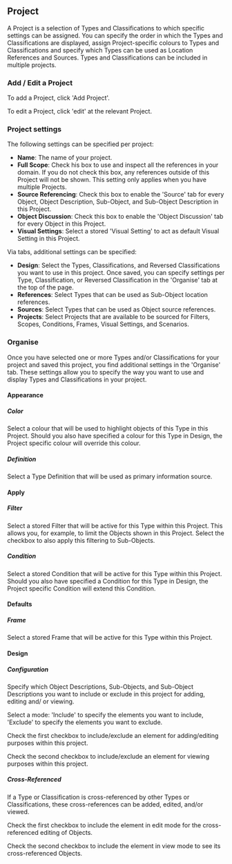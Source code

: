 ## Project

A Project is a selection of Types and Classifications to which specific settings can be assigned. You can specify the order in which the Types and Classifications are displayed, assign Project-specific colours to Types and Classifications and specify which Types can be used as Location References and Sources. Types and Classifications can be included in multiple projects.

### Add / Edit a Project

To add a Project, click 'Add Project'.

To edit a Project, click 'edit' at the relevant Project.

### Project settings

The following settings can be specified per project:

*   **Name**: The name of your project.
*   **Full Scope**: Check his box to use and inspect all the references in your domain. If you do not check this box, any references outside of this Project will not be shown. This setting only applies when you have multiple Projects.
*   **Source Referencing**: Check this box to enable the 'Source' tab for every Object, Object Description, Sub-Object, and Sub-Object Description in this Project.
*   **Object Discussion**: Check this box to enable the 'Object Discussion' tab for every Object in this Project.
*   **Visual Settings**: Select a stored 'Visual Setting' to act as default Visual Setting in this Project.

Via tabs, additional settings can be specified:

*   **Design**: Select the Types, Classifications, and Reversed Classifications you want to use in this project. Once saved, you can specify settings per Type, Classification, or Reversed Classification in the 'Organise' tab at the top of the page.
*   **References**: Select Types that can be used as Sub-Object location references.
*   **Sources**: Select Types that can be used as Object source references.
*   **Projects**: Select Projects that are available to be sourced for Filters, Scopes, Conditions, Frames, Visual Settings, and Scenarios.

### Organise

Once you have selected one or more Types and/or Classifications for your project and saved this project, you find additional settings in the 'Organise' tab. These settings allow you to specify the way you want to use and display Types and Classifications in your project.

#### Appearance

##### Color

Select a colour that will be used to highlight objects of this Type in this Project. Should you also have specified a colour for this Type in Design, the Project specific colour will override this colour.

##### Definition

Select a Type Definition that will be used as primary information source.

#### Apply

##### Filter

Select a stored Filter that will be active for this Type within this Project. This allows you, for example, to limit the Objects shown in this Project. Select the checkbox to also apply this filtering to Sub-Objects.

##### Condition

Select a stored Condition that will be active for this Type within this Project. Should you also have specified a Condition for this Type in Design, the Project specific Condition will extend this Condition.

#### Defaults

##### Frame

Select a stored Frame that will be active for this Type within this Project.

#### Design

##### Configuration

Specify which Object Descriptions, Sub-Objects, and Sub-Object Descriptions you want to include or exclude in this project for adding, editing and/ or viewing.

Select a mode: 'Include' to specify the elements you want to include, 'Exclude' to specify the elements you want to exclude.

Check the first checkbox to include/exclude an element for adding/editing purposes within this project.

Check the second checkbox to include/exclude an element for viewing purposes within this project.

##### Cross-Referenced

If a Type or Classification is cross-referenced by other Types or Classifications, these cross-references can be added, edited, and/or viewed. 

Check the first checkbox to include the element in edit mode for the cross-referenced editing of Objects.

Check the second checkbox to include the element in view mode to see its cross-referenced Objects.